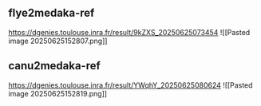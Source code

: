## flye2medaka-ref
https://dgenies.toulouse.inra.fr/result/9kZXS_20250625073454
![[Pasted image 20250625152807.png]]

## canu2medaka-ref
https://dgenies.toulouse.inra.fr/result/YWqhY_20250625080624
![[Pasted image 20250625152819.png]]